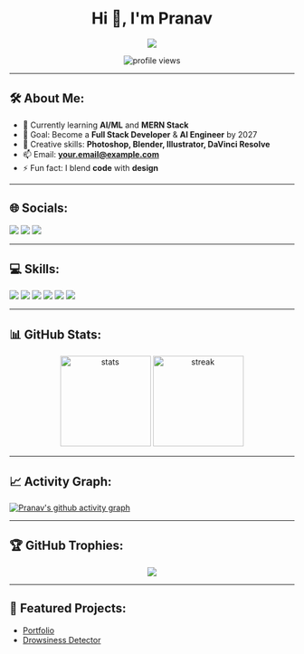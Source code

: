 <h1 align="center">Hi 👋, I'm Pranav</h1>
<p align="center">
  <a href="https://git.io/typing-svg">
    <img src="https://readme-typing-svg.herokuapp.com?size=24&color=36BCF7&center=true&vCenter=true&width=500&lines=Self+LearnerAI/ML+Enthusiast;Web+Developer;Creative+Designer;Open+Source+Contributor" />
  </a>
</p>

<p align="center">
  <img src="https://komarev.com/ghpvc/?username=pranav-1906&label=Profile%20views&color=0e75b6&style=flat" alt="profile views" />
</p>

---

## 🛠 About Me:
- 🌱 Currently learning **AI/ML** and **MERN Stack**
- 🎯 Goal: Become a **Full Stack Developer** & **AI Engineer** by 2027
- 🎨 Creative skills: **Photoshop, Blender, Illustrator, DaVinci Resolve**
- 📫 Email: **your.email@example.com**
- ⚡ Fun fact: I blend **code** with **design**

---

## 🌐 Socials:
<p>
  <a href="https://linkedin.com/in/pranav1906" target="_blank"><img src="https://img.shields.io/badge/LinkedIn-%230A66C2.svg?&style=for-the-badge&logo=linkedin&logoColor=white"/></a>
  <a href="mailto:pranavsreekumar19@gmail.com"><img src="https://img.shields.io/badge/Email-D14836?style=for-the-badge&logo=gmail&logoColor=white"/></a>
  <a href="https://www.instagram.com/__pranav.19" target="_blank"><img src="https://img.shields.io/badge/Instagram-white"/></a>
</p>

---

## 💻 Skills:
<p>
  <img src="https://img.shields.io/badge/C-00599C?style=for-the-badge&logo=c&logoColor=white"/>
  <img src="https://img.shields.io/badge/Python-3776AB?style=for-the-badge&logo=python&logoColor=white"/>
  <img src="https://img.shields.io/badge/HTML5-E34F26?style=for-the-badge&logo=html5&logoColor=white"/>
  <img src="https://img.shields.io/badge/CSS3-1572B6?style=for-the-badge&logo=css3&logoColor=white"/>
  <img src="https://img.shields.io/badge/UI_UX_Design"/>
  <img src="https://img.shields.io/badge/Creative_Design"/>
</p>

---

## 📊 GitHub Stats:
<p align="center">
  <img src="https://github-readme-stats.vercel.app/api?username=pranav-1906&show_icons=true&theme=tokyonight" alt="stats" height="160"/>
  <img src="https://github-readme-streak-stats.herokuapp.com/?user=pranav-1906&theme=tokyonight" alt="streak" height="160"/>
</p>

---

## 📈 Activity Graph:
[![Pranav's github activity graph](https://github-readme-activity-graph.vercel.app/graph?username=pranav-1906&theme=react-dark)](https://github.com/ashutosh00710/github-readme-activity-graph)

---

## 🏆 GitHub Trophies:
<p align="center">
  <img src="https://github-profile-trophy.vercel.app/?username=pranav-1906&theme=radical&no-frame=true&margin-w=15&margin-h=15"/>
</p>

---

## 📌 Featured Projects:
- [Portfolio](https://pranav19portfolio.netlify.app/)
- [Drowsiness Detector](https://github.com/pranav-1906/drowsiness_detector)
